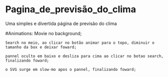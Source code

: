# Pagina_de_previsão_do_clima
 Uma simples e divertida página de previsão do clima


#Animations:
    Movie no background;

    Search no meio, ao clicar no botão animar para o topo, diminuir o tamanho da box e deixar foward;

    pannel oculto em baixo e desliza para cima ao clicar no botao search, finalizando foward;

    o SVG surge em slow-mo apos o pannel, finalizando foward;
